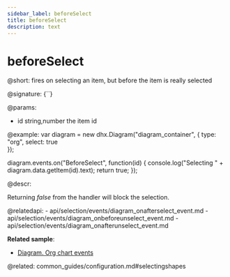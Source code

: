```yaml
---
sidebar_label: beforeSelect
title: beforeSelect
description: text
---
```


# beforeSelect

@short: fires on selecting an item, but before the item is really selected

@signature: {``}

@params:
- id	 	string,number 		the item id


@example:
var diagram = new dhx.Diagram("diagram_container", { 
    type: "org", 
    select: true        
});

diagram.events.on("BeforeSelect", function(id) {
	console.log("Selecting " + diagram.data.getItem(id).text);
	return true;
});


@descr:

Returning *false* from the handler will block the selection.

@relatedapi:
	- api/selection/events/diagram_onafterselect_event.md
	- api/selection/events/diagram_onbeforeunselect_event.md
	- api/selection/events/diagram_onafterunselect_event.md

**Related sample**:
- [Diagram. Org chart events](https://snippet.dhtmlx.com/l38pct7c)
    
    
@related:
	common_guides/configuration.md#selectingshapes